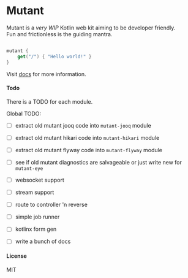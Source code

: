 # Mutant

Mutant is a _very WIP_ Kotlin web kit aiming to be developer friendly.  
Fun and frictionless is the guiding mantra.

```kotlin

mutant {
	get("/") { "Hello world!" }
}
```


Visit [docs](https://statikowsky.github.io/mutant/) for more information.


#### Todo

There is a TODO for each module.  

Global TODO:
- [ ] extract old mutant jooq code into `mutant-jooq` module
- [ ] extract old mutant hikari code into `mutant-hikari` module
- [ ] extract old mutant flyway code into `mutant-flyway` module
- [ ] see if old mutant diagnostics are salvageable or just write new for `mutant-eye`
- [ ] websocket support
- [ ] stream support
- [ ] route to controller 'n reverse
- [ ] simple job runner
- [ ] kotlinx form gen
- [ ] write a bunch of docs


#### License   

MIT
